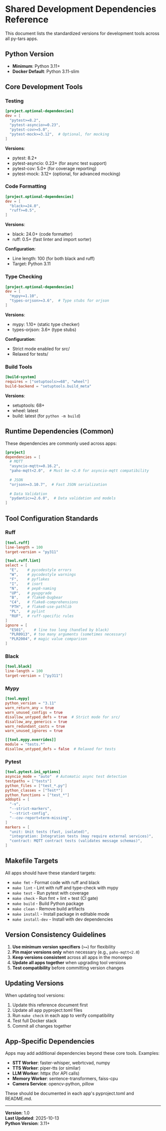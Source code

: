 # Shared Development Dependencies Reference

This document lists the standardized versions for development tools across all py-tars apps.

## Python Version

- **Minimum**: Python 3.11+
- **Docker Default**: Python 3.11-slim

## Core Development Tools

### Testing

```toml
[project.optional-dependencies]
dev = [
  "pytest>=8.2",
  "pytest-asyncio>=0.23",
  "pytest-cov>=5.0",
  "pytest-mock>=3.12",  # Optional, for mocking
]
```

**Versions**:
- pytest: 8.2+
- pytest-asyncio: 0.23+ (for async test support)
- pytest-cov: 5.0+ (for coverage reporting)
- pytest-mock: 3.12+ (optional, for advanced mocking)

### Code Formatting

```toml
[project.optional-dependencies]
dev = [
  "black>=24.0",
  "ruff>=0.5",
]
```

**Versions**:
- black: 24.0+ (code formatter)
- ruff: 0.5+ (fast linter and import sorter)

**Configuration**:
- Line length: 100 (for both black and ruff)
- Target: Python 3.11

### Type Checking

```toml
[project.optional-dependencies]
dev = [
  "mypy>=1.10",
  "types-orjson>=3.6",  # Type stubs for orjson
]
```

**Versions**:
- mypy: 1.10+ (static type checker)
- types-orjson: 3.6+ (type stubs)

**Configuration**:
- Strict mode enabled for src/
- Relaxed for tests/

### Build Tools

```toml
[build-system]
requires = ["setuptools>=68", "wheel"]
build-backend = "setuptools.build_meta"
```

**Versions**:
- setuptools: 68+
- wheel: latest
- build: latest (for `python -m build`)

## Runtime Dependencies (Common)

These dependencies are commonly used across apps:

```toml
[project]
dependencies = [
  # MQTT
  "asyncio-mqtt>=0.16.2",
  "paho-mqtt<2.0",  # Must be <2.0 for asyncio-mqtt compatibility
  
  # JSON
  "orjson>=3.10.7",  # Fast JSON serialization
  
  # Data Validation
  "pydantic>=2.6.0",  # Data validation and models
]
```

## Tool Configuration Standards

### Ruff

```toml
[tool.ruff]
line-length = 100
target-version = "py311"

[tool.ruff.lint]
select = [
  "E",    # pycodestyle errors
  "W",    # pycodestyle warnings
  "F",    # pyflakes
  "I",    # isort
  "N",    # pep8-naming
  "UP",   # pyupgrade
  "B",    # flake8-bugbear
  "C4",   # flake8-comprehensions
  "PTH",  # flake8-use-pathlib
  "PL",   # pylint
  "RUF",  # ruff-specific rules
]
ignore = [
  "E501",    # line too long (handled by black)
  "PLR0913", # too many arguments (sometimes necessary)
  "PLR2004", # magic value comparison
]
```

### Black

```toml
[tool.black]
line-length = 100
target-version = ["py311"]
```

### Mypy

```toml
[tool.mypy]
python_version = "3.11"
warn_return_any = true
warn_unused_configs = true
disallow_untyped_defs = true  # Strict mode for src/
disallow_any_generics = true
warn_redundant_casts = true
warn_unused_ignores = true

[[tool.mypy.overrides]]
module = "tests.*"
disallow_untyped_defs = false  # Relaxed for tests
```

### Pytest

```toml
[tool.pytest.ini_options]
asyncio_mode = "auto"  # Automatic async test detection
testpaths = ["tests"]
python_files = ["test_*.py"]
python_classes = ["Test*"]
python_functions = ["test_*"]
addopts = [
  "-v",
  "--strict-markers",
  "--strict-config",
  "--cov-report=term-missing",
]
markers = [
  "unit: Unit tests (fast, isolated)",
  "integration: Integration tests (may require external services)",
  "contract: MQTT contract tests (validates message schemas)",
]
```

## Makefile Targets

All apps should have these standard targets:

- `make fmt` - Format code with ruff and black
- `make lint` - Lint with ruff and type-check with mypy
- `make test` - Run pytest with coverage
- `make check` - Run fmt + lint + test (CI gate)
- `make build` - Build Python package
- `make clean` - Remove build artifacts
- `make install` - Install package in editable mode
- `make install-dev` - Install with dev dependencies

## Version Consistency Guidelines

1. **Use minimum version specifiers** (`>=`) for flexibility
2. **Pin major versions only** when necessary (e.g., `paho-mqtt<2.0`)
3. **Keep versions consistent** across all apps in the monorepo
4. **Update all apps together** when upgrading tool versions
5. **Test compatibility** before committing version changes

## Updating Versions

When updating tool versions:

1. Update this reference document first
2. Update all app pyproject.toml files
3. Run `make check` in each app to verify compatibility
4. Test full Docker stack
5. Commit all changes together

## App-Specific Dependencies

Apps may add additional dependencies beyond these core tools. Examples:

- **STT Worker**: faster-whisper, webrtcvad, numpy
- **TTS Worker**: piper-tts (or similar)
- **LLM Worker**: httpx (for API calls)
- **Memory Worker**: sentence-transformers, faiss-cpu
- **Camera Service**: opencv-python, pillow

These should be documented in each app's pyproject.toml and README.md.

---

**Version**: 1.0  
**Last Updated**: 2025-10-13  
**Python Version**: 3.11+
